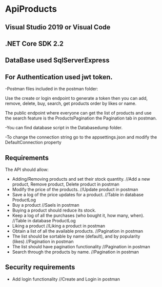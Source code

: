# ApiProducts

## Visual Studio 2019 or Visual Code
## .NET Core SDK 2.2 
## DataBase used SqlServerExpress

## For Authentication used jwt token.

-Postman files included in the postman folder:

  Use the create or login endpoint to generate a token then you can add, remove, delete, buy, search, get products order by likes or name.
  
  The public endpoint where everyone can get the list of products and use the search feature is the ProductsPagination the Pagination tab in postman.

-You can find database script in the Databasedump folder.

-To change the connection string go to the appsettings.json and modify the DefaultConnection property

 ## Requirements
The API should allow:
* Adding/Removing products and set their stock quantity.           //Add a new product, Remove product, Delete product in postman
* Modify the price of the products.                                //Update product in postman
* Save a log of the price updates for a product.                   //Table in database ProductLog
* Buy a product                                                    //Saels in postman
* Buying a product should reduce its stock.
* Keep a log of all the purchases (who bought it, how many, when). //Table in database ProductLog
* Liking a product                                                 //Liking a product in postman
* Obtain a list of all the available products.                     //Pagination in postman
* The list should be sortable by name (default), and by popularity (likes) //Pagination in postman
* The list should have pagination functionality                    //Pagination in postman
* Search through the products by name.                             //Pagination in postman

## Security requirements
* Add login functionality //Create and Login in postman

